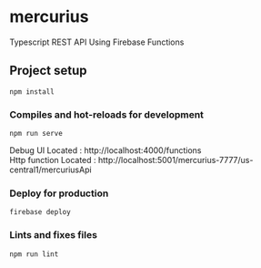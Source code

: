 # mercurius
Typescript REST API Using Firebase Functions

## Project setup
```
npm install
```

### Compiles and hot-reloads for development
 
```
npm run serve
```
Debug UI Located : http://localhost:4000/functions  
Http function Located : http://localhost:5001/mercurius-7777/us-central1/mercuriusApi

### Deploy for production
```
firebase deploy
```

### Lints and fixes files
```
npm run lint
